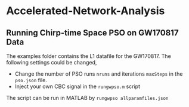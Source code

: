 # Accelerated-Network-Analysis

## Running Chirp-time Space PSO on GW170817 Data

The examples folder contains the L1 datafile for the GW170817. The following settings could be changed,
- Change the number of PSO runs ``` nruns ``` and iterations  ``` maxSteps ``` in the ``` pso.json ``` file.
- Inject your own CBC signal in the ``` rungwpso.m ``` script

The script can be run in MATLAB by 
``` rungwpso allparamfiles.json ```
